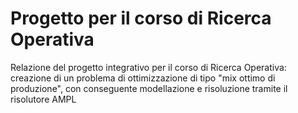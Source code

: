 # Progetto per il corso di Ricerca Operativa
Relazione del progetto integrativo per il corso di Ricerca Operativa: creazione di un problema di ottimizzazione di tipo "mix ottimo di produzione", con conseguente modellazione e risoluzione tramite il risolutore AMPL
